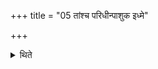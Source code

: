 +++
title = "05 तांश्च परिधीन्पाशुक इध्मे"

+++

<details><summary>थिते</summary>

तांश्च परिधीन्पाशुक इध्मे ५
</details>
